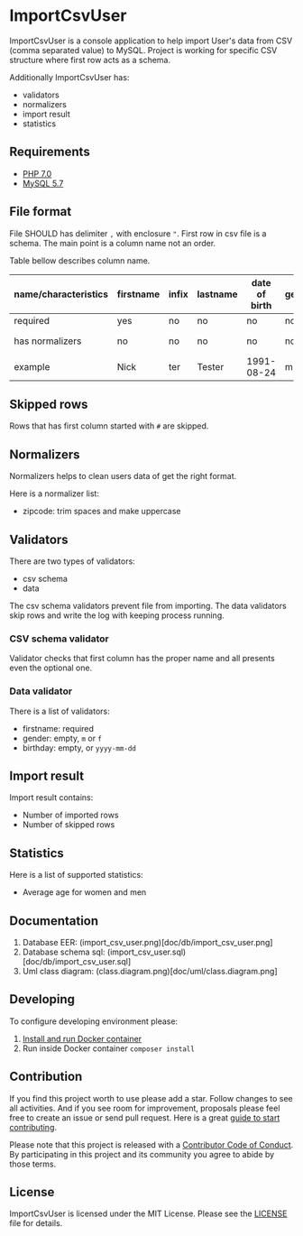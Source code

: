 ImportCsvUser
=============

ImportCsvUser is a console application to help import User's data from CSV (comma separated value) to MySQL.
Project is working for specific CSV structure where first row acts as a schema. 

Additionally ImportCsvUser has:
 
* validators
* normalizers
* import result
* statistics

Requirements
------------
* [PHP 7.0](http://php.net/manual/en/migration70.new-features.php)
* [MySQL 5.7](https://www.mysql.com/)

File format
-----------
File SHOULD has delimiter `,` with enclosure `"`.
First row in csv file is a schema. The main point is a column name not an order. 

Table bellow describes column name.

name/characteristics    | firstname  | infix | lastname  | date of birth | gender    | zipcode          | housenumber
---                     | ---       | ---   | ---       | ---           | ---       | ---               | ---
required                | yes       | no    | no        | no            | no        | no                | no
has normalizers         | no        | no    | no        | no            | no        | trim, uppercase   | no
example                 | Nick      | ter   | Tester    | 1991-08-24    | m         | 12010             | 9b 

Skipped rows
------------
Rows that has first column started with `#` are skipped. 

Normalizers
-----------
Normalizers helps to clean users data of get the right format.

Here is a normalizer list:

* zipcode: trim spaces and make uppercase

Validators
----------
There are two types of validators:

* csv schema
* data

The csv schema validators prevent file from importing. The data validators skip rows and write the log with keeping process running.

### CSV schema validator
Validator checks that first column has the proper name and all presents even the optional one.

### Data validator

There is a list of validators:

* firstname: required
* gender: empty, `m` or `f`
* birthday: empty, or `yyyy-mm-dd`

Import result
-------------
Import result contains:

* Number of imported rows
* Number of skipped rows

Statistics
----------
Here is a list of supported statistics:

* Average age for women and men

Documentation
-------------
1. Database EER: (import_csv_user.png)[doc/db/import_csv_user.png]
2. Database schema sql: (import_csv_user.sql)[doc/db/import_csv_user.sql]
3. Uml class diagram: (class.diagram.png)[doc/uml/class.diagram.png] 

Developing
----------
To configure developing environment please:

1. [Install and run Docker container](dev/docker/README.md)
2. Run inside Docker container `composer install`

Contribution
------------
If you find this project worth to use please add a star. Follow changes to see all activities.
And if you see room for improvement, proposals please feel free to create an issue or send pull request.
Here is a great [guide to start contributing](https://guides.github.com/activities/contributing-to-open-source/).

Please note that this project is released with a [Contributor Code of Conduct](http://contributor-covenant.org/version/1/4/).
By participating in this project and its community you agree to abide by those terms.

License
-------
ImportCsvUser is licensed under the MIT License. Please see the [LICENSE](LICENSE.txt) file for details.
